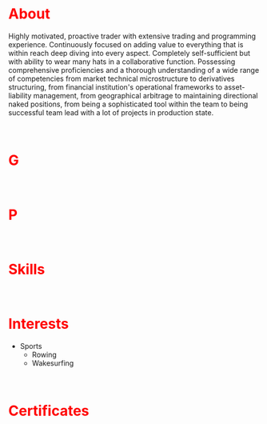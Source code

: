 # <span style="color:red">**About**</span>
Highly motivated, proactive trader with extensive trading and programming experience. Continuously focused on adding value to everything that is within reach deep diving into every aspect. Completely self-sufficient but with ability to wear many hats in a collaborative function. Possessing comprehensive proficiencies and a thorough understanding of a wide range of competencies from market technical microstructure to derivatives structuring, from financial institution's operational frameworks to asset-liability management, from geographical arbitrage to maintaining directional naked positions, from being a sophisticated tool within the team to being successful team lead with a lot of projects in production state.
<p>&nbsp;</p>

# <span style="color:red">**G**</span>

<p>&nbsp;</p>

# <span style="color:red">**P**</span>

<p>&nbsp;</p>

# <span style="color:red">**Skills**</span>

<p>&nbsp;</p>

# <span style="color:red">**Interests**</span>
- Sports
  - Rowing
  - Wakesurfing
<p>&nbsp;</p>

# <span style="color:red">**Certificates**</span>

<p>&nbsp;</p>
